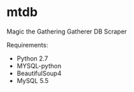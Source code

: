 mtdb
====

Magic the Gathering Gatherer DB Scraper

Requirements:
 - Python 2.7
 - MYSQL-python
 - BeautifulSoup4
 - MySQL 5.5
